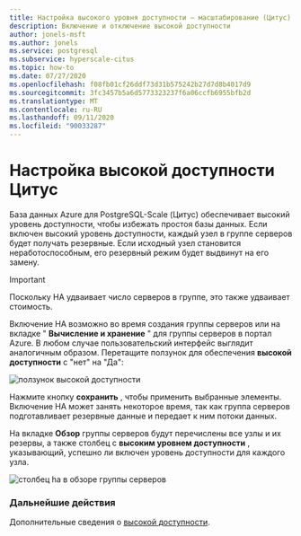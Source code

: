 ```yaml
---
title: Настройка высокого уровня доступности — масштабирование (Цитус) — база данных Azure для PostgreSQL
description: Включение и отключение высокой доступности
author: jonels-msft
ms.author: jonels
ms.service: postgresql
ms.subservice: hyperscale-citus
ms.topic: how-to
ms.date: 07/27/2020
ms.openlocfilehash: f08fb01cf26ddf73d31b575242b27d7d8b4017d9
ms.sourcegitcommit: 3fc3457b5a6d5773323237f6a06ccfb6955bfb2d
ms.translationtype: MT
ms.contentlocale: ru-RU
ms.lasthandoff: 09/11/2020
ms.locfileid: "90033287"
---
```

# <a name="configure-hyperscale-citus-high-availability"></a>Настройка высокой доступности Цитус

База данных Azure для PostgreSQL-Scale (Цитус) обеспечивает высокий уровень доступности, чтобы избежать простоя базы данных. Если включен высокий уровень доступности, каждый узел в группе серверов будет получать резервные. Если исходный узел становится неработоспособным, его резервный режим будет выдвинут на его замену.

> [!IMPORTANT]
> Поскольку HA удваивает число серверов в группе, это также удваивает стоимость.

Включение HA возможно во время создания группы серверов или на вкладке " **Вычисление и хранение** " для группы серверов в портал Azure. В любом случае пользовательский интерфейс выглядит аналогичным образом. Перетащите ползунок для обеспечения **высокой доступности** с "нет" на "Да":

![ползунок высокой доступности](./media/howto-hyperscale-high-availability/01-ha-slider.png)

Нажмите кнопку **сохранить** , чтобы применить выбранные элементы. Включение HA может занять некоторое время, так как группа серверов подготавливает резервные данные и передает к ним потоки данных.

На вкладке **Обзор** группы серверов будут перечислены все узлы и их резервы, а также столбец с **высоким уровнем доступности** , указывающий, успешно ли включен уровень доступности для каждого узла.

![столбец ha в обзоре группы серверов](./media/howto-hyperscale-high-availability/02-ha-column.png)

### <a name="next-steps"></a>Дальнейшие действия

Дополнительные сведения о [высокой доступности](concepts-hyperscale-high-availability.md).
